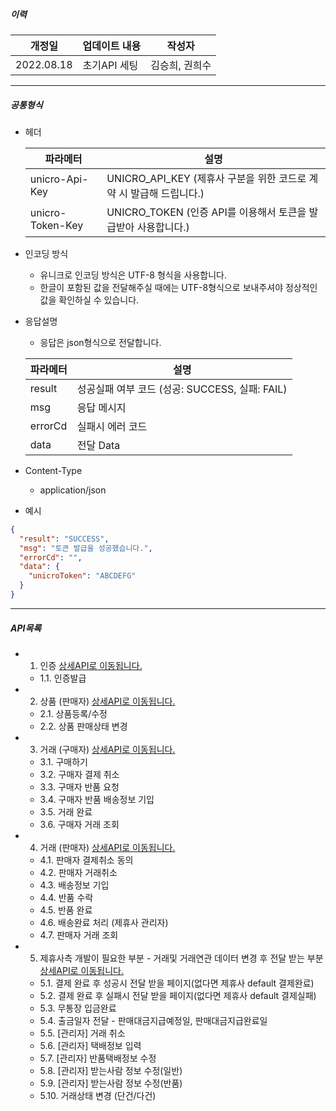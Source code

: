 ##### 이력
    
| 개정일 | 업데이트 내용 | 작성자 |
|--|--|--|
| 2022.08.18 | 초기API 세팅 | 김승희, 권희수 |

---

##### 공통형식
- 헤더

    | 파라메터 | 설명 |
    |--|--|
    | unicro-Api-Key | UNICRO_API_KEY (제휴사 구분을 위한 코드로 계약 시 발급해 드립니다.) |
    | unicro-Token-Key | UNICRO_TOKEN (인증 API를 이용해서 토큰을 발급받아 사용합니다.) |
  
 
- 인코딩 방식
    - 유니크로 인코딩 방식은 UTF-8 형식을 사용합니다.
    - 한글이 포함된 값을 전달해주실 때에는 UTF-8형식으로 보내주셔야 정상적인 값을 확인하실 수 있습니다. 

- 응답설명
    - 응답은 json형식으로 전달합니다.

    | 파라메터 | 설명 |
    |--|--|
    | result | 성공실패 여부 코드 (성공: SUCCESS, 실패: FAIL) |
    | msg | 응답 메시지  |
    | errorCd | 실패시 에러 코드 |
    | data | 전달 Data |

- Content-Type
    - application/json

- 예시
```json
{
  "result": "SUCCESS",
  "msg": "토큰 발급을 성공했습니다.",
  "errorCd": "",
  "data": {
    "unicroToken": "ABCDEFG"
  }
}

```

---

##### API목록 

- 1. 인증 [상세API로 이동됩니다.](APIAuth.md)
    - 1.1. 인증발급

- 2. 상품 (판매자) [상세API로 이동됩니다.](APIItem.md)
    - 2.1. 상품등록/수정
    - 2.2. 상품 판매상태 변경

- 3. 거래 (구매자) [상세API로 이동됩니다.](APIBuyer.md)
    - 3.1. 구매하기
    - 3.2. 구매자 결제 취소
    - 3.3. 구매자 반품 요청
    - 3.4. 구매자 반품 배송정보 기입
    - 3.5. 거래 완료
    - 3.6. 구매자 거래 조회

- 4. 거래 (판매자) [상세API로 이동됩니다.](APISeller.md)
    - 4.1. 판매자 결제취소 동의
    - 4.2. 판매자 거래취소
    - 4.3. 배송정보 기입
    - 4.4. 반품 수락
    - 4.5. 반품 완료
    - 4.6. 배송완료 처리 (제휴사 관리자)
    - 4.7. 판매자 거래 조회

- 5. 제휴사측 개발이 필요한 부분 - 거래및 거래연관 데이터 변경 후 전달 받는 부분 [상세API로 이동됩니다.](APIPartner.md)
    - 5.1. 결제 완료 후 성공시 전달 받을 페이지(없다면 제휴사 default 결제완료)
    - 5.2. 결제 완료 후 실패시 전달 받을 페이지(없다면 제휴사 default 결제실패)
    - 5.3. 무통장 입금완료
    - 5.4. 출금일자 전달 - 판매대금지급예정일, 판매대금지급완료일 
    - 5.5. [관리자] 거래 취소
    - 5.6. [관리자] 택배정보 입력
    - 5.7. [관리자] 반품택배정보 수정
    - 5.8. [관리자] 받는사람 정보 수정(일반)
    - 5.9. [관리자] 받는사람 정보 수정(반품)
    - 5.10. 거래상태 변경 (단건/다건)

 

